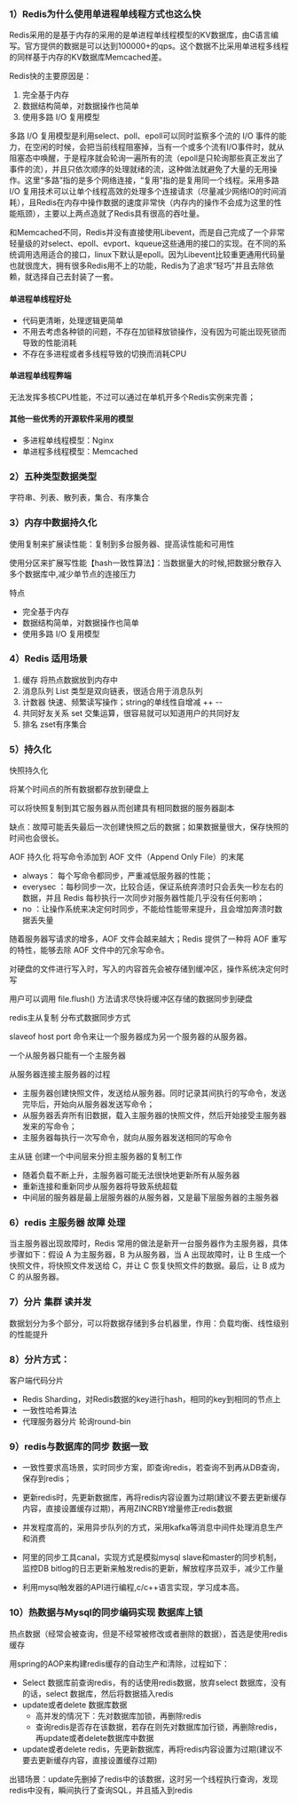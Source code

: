 ### 1）Redis为什么使用单进程单线程方式也这么快

Redis采用的是基于内存的采用的是单进程单线程模型的KV数据库，由C语言编写。官方提供的数据是可以达到100000+的qps。这个数据不比采用单进程多线程的同样基于内存的KV数据库Memcached差。

Redis快的主要原因是：

1. 完全基于内存
2. 数据结构简单，对数据操作也简单
3. 使用多路 I/O 复用模型

多路 I/O 复用模型是利用select、poll、epoll可以同时监察多个流的 I/O 事件的能力，在空闲的时候，会把当前线程阻塞掉，当有一个或多个流有I/O事件时，就从阻塞态中唤醒，于是程序就会轮询一遍所有的流（epoll是只轮询那些真正发出了事件的流），并且只依次顺序的处理就绪的流，这种做法就避免了大量的无用操作。这里“多路”指的是多个网络连接，“复用”指的是复用同一个线程。采用多路 I/O 复用技术可以让单个线程高效的处理多个连接请求（尽量减少网络IO的时间消耗），且Redis在内存中操作数据的速度非常快（内存内的操作不会成为这里的性能瓶颈），主要以上两点造就了Redis具有很高的吞吐量。


和Memcached不同，Redis并没有直接使用Libevent，而是自己完成了一个非常轻量级的对select、epoll、evport、kqueue这些通用的接口的实现。在不同的系统调用选用适合的接口，linux下默认是epoll。因为Libevent比较重更通用代码量也就很庞大，拥有很多Redis用不上的功能，Redis为了追求“轻巧”并且去除依赖，就选择自己去封装了一套。


#### 单进程单线程好处
- 代码更清晰，处理逻辑更简单
- 不用去考虑各种锁的问题，不存在加锁释放锁操作，没有因为可能出现死锁而导致的性能消耗
- 不存在多进程或者多线程导致的切换而消耗CPU

#### 单进程单线程弊端
无法发挥多核CPU性能，不过可以通过在单机开多个Redis实例来完善；

#### 其他一些优秀的开源软件采用的模型

- 多进程单线程模型：Nginx
- 单进程多线程模型：Memcached

### 2）五种类型数据类型

字符串、列表、散列表，集合、有序集合

### 3）内存中数据持久化

使用复制来扩展读性能：复制到多台服务器、提高读性能和可用性

使用分区来扩展写性能【hash一致性算法】：当数据量大的时候,把数据分散存入多个数据库中,减少单节点的连接压力

特点

- 完全基于内存
- 数据结构简单，对数据操作也简单
- 使用多路 I/O 复用模型

### 4）Redis 适用场景

1. 缓存 将热点数据放到内存中
2. 消息队列 List 类型是双向链表，很适合用于消息队列
3. 计数器 快速、频繁读写操作；string的单线性自增减 ++ --
4. 共同好友关系 set 交集运算，很容易就可以知道用户的共同好友
5. 排名 zset有序集合

### 5）持久化

快照持久化

将某个时间点的所有数据都存放到硬盘上

可以将快照复制到其它服务器从而创建具有相同数据的服务器副本

缺点：故障可能丢失最后一次创建快照之后的数据；如果数据量很大，保存快照的时间也会很长。

AOF 持久化 将写命令添加到 AOF 文件（Append Only File）的末尾

- always： 每个写命令都同步，严重减低服务器的性能；
- everysec ：每秒同步一次，比较合适，保证系统奔溃时只会丢失一秒左右的数据，并且 Redis 每秒执行一次同步对服务器性能几乎没有任何影响；
- no ：让操作系统来决定何时同步，不能给性能带来提升，且会增加奔溃时数据丢失量
 

随着服务器写请求的增多，AOF 文件会越来越大；Redis 提供了一种将 AOF 重写的特性，能够去除 AOF 文件中的冗余写命令。

对硬盘的文件进行写入时，写入的内容首先会被存储到缓冲区，操作系统决定何时写

用户可以调用 file.flush() 方法请求尽快将缓冲区存储的数据同步到硬盘

redis主从复制 分布式数据同步方式

slaveof host port 命令来让一个服务器成为另一个服务器的从服务器。

一个从服务器只能有一个主服务器

从服务器连接主服务器的过程


- 主服务器创建快照文件，发送给从服务器。同时记录其间执行的写命令，发送完毕后，开始向从服务器发送写命令；
- 从服务器丢弃所有旧数据，载入主服务器的快照文件，然后开始接受主服务器发来的写命令；
- 主服务器每执行一次写命令，就向从服务器发送相同的写命令

主从链 创建一个中间层来分担主服务器的复制工作

- 随着负载不断上升，主服务器可能无法很快地更新所有从服务器
- 重新连接和重新同步从服务器将导致系统超载
- 中间层的服务器是最上层服务器的从服务器，又是最下层服务器的主服务器


### 6）redis 主服务器 故障 处理

当主服务器出现故障时，Redis 常用的做法是新开一台服务器作为主服务器，具体步骤如下：假设 A 为主服务器，B 为从服务器，当 A 出现故障时，让 B 生成一个快照文件，将快照文件发送给 C，并让 C 恢复快照文件的数据。最后，让 B 成为 C 的从服务器。

### 7）分片 集群 读并发

数据划分为多个部分，可以将数据存储到多台机器里，作用：负载均衡、线性级别的性能提升

### 8）分片方式：

客户端代码分片

- Redis Sharding，对Redis数据的key进行hash，相同的key到相同的节点上
- 一致性哈希算法
- 代理服务器分片 轮询round-bin

### 9）redis与数据库的同步 数据一致

- 一致性要求高场景，实时同步方案，即查询redis，若查询不到再从DB查询，保存到redis；

- 更新redis时，先更新数据库，再将redis内容设置为过期(建议不要去更新缓存内容，直接设置缓存过期)，再用ZINCRBY增量修正redis数据

- 并发程度高的，采用异步队列的方式，采用kafka等消息中间件处理消息生产和消费

- 阿里的同步工具canal，实现方式是模拟mysql slave和master的同步机制，监控DB bitlog的日志更新来触发redis的更新，解放程序员双手，减少工作量

- 利用mysql触发器的API进行编程,c/c++语言实现，学习成本高。


### 10）热数据与Mysql的同步编码实现 数据库上锁

热点数据（经常会被查询，但是不经常被修改或者删除的数据），首选是使用redis缓存

用spring的AOP来构建redis缓存的自动生产和清除，过程如下：

- Select 数据库前查询redis，有的话使用redis数据，放弃select 数据库，没有的话，select 数据库，然后将数据插入redis
- update或者delete 数据库数据
    - 高并发的情况下：先对数据库加锁，再删除redis
    - 查询redis是否存在该数据，若存在则先对数据库加行锁，再删除redis，再update或者delete数据库中数据
- update或者delete redis，先更新数据库，再将redis内容设置为过期(建议不要去更新缓存内容，直接设置缓存过期)
 

出错场景：update先删掉了redis中的该数据，这时另一个线程执行查询，发现redis中没有，瞬间执行了查询SQL，并且插入到redis
